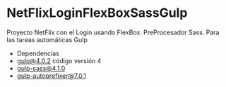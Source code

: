 # NetFlixLoginFlexBoxSassGulp
Proyecto NetFlix con el Login usando FlexBox. PreProcesador Sass. Para las tareas automáticas Gulp

* Dependencias
*  gulp@4.0.2 código versión 4
*  gulp-sass@4.1.0
*  gulp-autoprefixer@7.0.1
